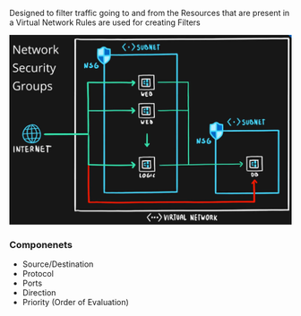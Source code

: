 Designed to filter traffic going to and from the Resources that are present in a Virtual Network
Rules are used for creating Filters

![Network Security Groups|450](../images/network_security_groups.png)

### Componenets
* Source/Destination
* Protocol
* Ports
* Direction
* Priority (Order of Evaluation)

